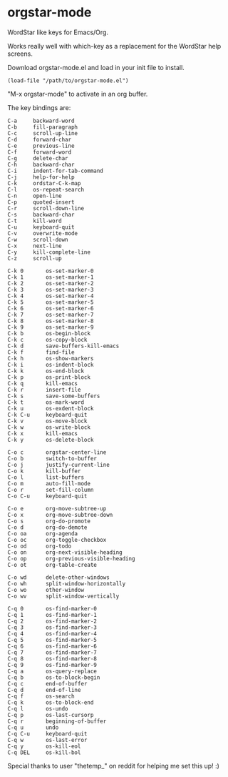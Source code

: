 # orgstar-mode
WordStar like keys for Emacs/Org.

Works really well with which-key as a replacement for the WordStar help screens.

Download orgstar-mode.el and load in your init file to install.

    (load-file "/path/to/orgstar-mode.el")
	
"M-x orgstar-mode" to activate in an org buffer.



The key bindings are:

    C-a		backward-word
    C-b		fill-paragraph
    C-c		scroll-up-line
    C-d		forward-char
    C-e		previous-line
    C-f		forward-word
    C-g		delete-char
    C-h		backward-char
    C-i		indent-for-tab-command
    C-j		help-for-help
    C-k		ordstar-C-k-map
    C-l		os-repeat-search
    C-n		open-line
    C-p		quoted-insert
    C-r		scroll-down-line
    C-s		backward-char
    C-t		kill-word
    C-u		keyboard-quit
    C-v		overwrite-mode
    C-w		scroll-down
    C-x		next-line
    C-y		kill-complete-line
    C-z		scroll-up

    C-k 0		os-set-marker-0
    C-k 1		os-set-marker-1
    C-k 2		os-set-marker-2
    C-k 3		os-set-marker-3
    C-k 4		os-set-marker-4
    C-k 5		os-set-marker-5
    C-k 6		os-set-marker-6
    C-k 7		os-set-marker-7
    C-k 8		os-set-marker-8
    C-k 9		os-set-marker-9
    C-k b		os-begin-block
    C-k c		os-copy-block
    C-k d		save-buffers-kill-emacs
    C-k f		find-file
    C-k h		os-show-markers
    C-k i		os-indent-block
    C-k k		os-end-block
    C-k p		os-print-block
    C-k q		kill-emacs
    C-k r		insert-file
    C-k s		save-some-buffers
    C-k t		os-mark-word
    C-k u		os-exdent-block
    C-k C-u		keyboard-quit
    C-k v		os-move-block
    C-k w		os-write-block
    C-k x		kill-emacs
    C-k y		os-delete-block

    C-o c		orgstar-center-line
    C-o b		switch-to-buffer
    C-o j		justify-current-line
    C-o k		kill-buffer
    C-o l		list-buffers
    C-o m		auto-fill-mode
    C-o r		set-fill-column
    C-o C-u		keyboard-quit

    C-o e		org-move-subtree-up
    C-o x		org-move-subtree-down
    C-o s		org-do-promote
    C-o d		org-do-demote
    C-o oa		org-agenda
    C-o oc		org-toggle-checkbox
    C-o od		org-todo
    C-o on		org-next-visible-heading
    C-o op		org-previous-visible-heading
    C-o ot		org-table-create

    C-o wd		delete-other-windows
    C-o wh		split-window-horizontally
    C-o wo		other-window
    C-o wv		split-window-vertically

    C-q 0		os-find-marker-0
    C-q 1		os-find-marker-1
    C-q 2		os-find-marker-2
    C-q 3		os-find-marker-3
    C-q 4		os-find-marker-4
    C-q 5		os-find-marker-5
    C-q 6		os-find-marker-6
    C-q 7		os-find-marker-7
    C-q 8		os-find-marker-8
    C-q 9		os-find-marker-9
    C-q a		os-query-replace
    C-q b		os-to-block-begin
    C-q c		end-of-buffer
    C-q d		end-of-line
    C-q f		os-search
    C-q k		os-to-block-end
    C-q l		os-undo
    C-q p		os-last-cursorp
    C-q r		beginning-of-buffer
    C-q u		undo
    C-q C-u		keyboard-quit
    C-q w		os-last-error
    C-q y		os-kill-eol
    C-q DEL		os-kill-bol

Special thanks to user "thetemp_" on reddit for helping me set this up! :)

